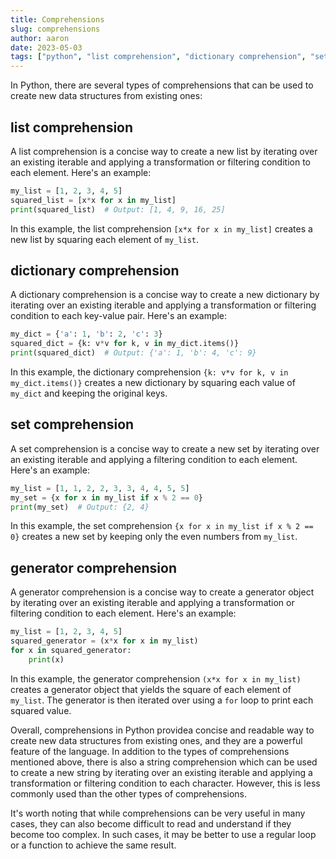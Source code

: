 ```yaml
---
title: Comprehensions
slug: comprehensions
author: aaron
date: 2023-05-03
tags: ["python", "list comprehension", "dictionary comprehension", "set comprehension", "generator"]
---
```



In Python, there are several types of comprehensions that can be used to create new data structures from existing ones:

## list comprehension

A list comprehension is a concise way to create a new list by iterating over an existing iterable and applying a transformation or filtering condition to each element. Here's an example:

```python
my_list = [1, 2, 3, 4, 5]
squared_list = [x*x for x in my_list]
print(squared_list)  # Output: [1, 4, 9, 16, 25]
```

In this example, the list comprehension `[x*x for x in my_list]` creates a new list by squaring each element of `my_list`.

## dictionary comprehension

A dictionary comprehension is a concise way to create a new dictionary by iterating over an existing iterable and applying a transformation or filtering condition to each key-value pair. Here's an example:

```python
my_dict = {'a': 1, 'b': 2, 'c': 3}
squared_dict = {k: v*v for k, v in my_dict.items()}
print(squared_dict)  # Output: {'a': 1, 'b': 4, 'c': 9}
```

In this example, the dictionary comprehension `{k: v*v for k, v in my_dict.items()}` creates a new dictionary by squaring each value of `my_dict` and keeping the original keys.

## set comprehension

A set comprehension is a concise way to create a new set by iterating over an existing iterable and applying a filtering condition to each element. Here's an example:

```python
my_list = [1, 1, 2, 2, 3, 3, 4, 4, 5, 5]
my_set = {x for x in my_list if x % 2 == 0}
print(my_set)  # Output: {2, 4}
```

In this example, the set comprehension `{x for x in my_list if x % 2 == 0}` creates a new set by keeping only the even numbers from `my_list`.

## generator comprehension

A generator comprehension is a concise way to create a generator object by iterating over an existing iterable and applying a transformation or filtering condition to each element. Here's an example:

```python
my_list = [1, 2, 3, 4, 5]
squared_generator = (x*x for x in my_list)
for x in squared_generator:
    print(x)
```

In this example, the generator comprehension `(x*x for x in my_list)` creates a generator object that yields the square of each element of `my_list`. The generator is then iterated over using a `for` loop to print each squared value.

Overall, comprehensions in Python providea concise and readable way to create new data structures from existing ones, and they are a powerful feature of the language. In addition to the types of comprehensions mentioned above, there is also a string comprehension which can be used to create a new string by iterating over an existing iterable and applying a transformation or filtering condition to each character. However, this is less commonly used than the other types of comprehensions.

It's worth noting that while comprehensions can be very useful in many cases, they can also become difficult to read and understand if they become too complex. In such cases, it may be better to use a regular loop or a function to achieve the same result.
